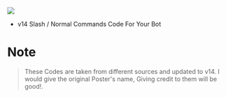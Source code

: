 <img src="https://cdn.discordapp.com/attachments/1017322963026067498/1030678534735273984/V-14_Codes.png" size="30%">

- v14 Slash / Normal Commands Code For Your Bot

# Note

> These Codes are taken from different sources and updated to v14. I would give the original Poster's name, Giving credit to them will be good!.
